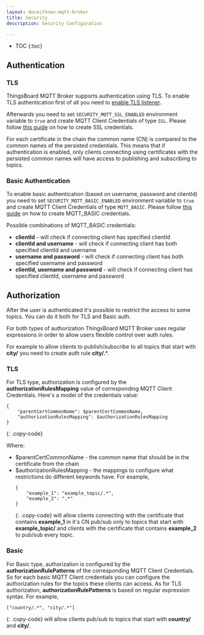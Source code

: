 ```yaml
---
layout: docwithnav-mqtt-broker
title: Security
description: Security Configuration

---
```


* TOC
{:toc}

## Authentication

### TLS

ThingsBoard MQTT Broker supports authentication using TLS.
To enable TLS authentication first of all you need to [enable TLS listener](/docs/mqtt-broker/mqtt-listeners/).

Afterwards you need to set `SECURITY_MQTT_SSL_ENABLED` environment variable to `true` and create MQTT Client Credentials of type `SSL`.
Please follow [this guide](/docs/mqtt-broker/mqtt-client-credentials-management/) on how to create SSL credentials.

For each certificate in the chain the common name (CN) is compared to the common names of the persisted credentials.
This means that if authentication is enabled, only clients connecting using certificates with the persisted common names will have access to publishing and subscribing to topics.

### Basic Authentication

To enable basic authentication (based on username, password and clientId) you need to set `SECURITY_MQTT_BASIC_ENABLED` environment variable to `true` and create MQTT Client Credentials of type `MQTT_BASIC`.
Please follow [this guide](/docs/mqtt-broker/mqtt-client-credentials-management/) on how to create MQTT_BASIC credentials.

Possible combinations of MQTT_BASIC credentials:
- **clientId** - will check if connecting client has specified clientId
- **clientId and username** - will check if connecting client has both specified clientId and username
- **username and password** - will check if connecting client has both specified username and password
- **clientId, username and password** - will check if connecting client has specified clientId, username and password

## Authorization

After the user is authenticated it's possible to restrict the access to some topics.
You can do it both for TLS and Basic auth.

For both types of authorization ThingsBoard MQTT Broker uses regular expressions in order to allow users flexible control over auth rules.

For example to allow clients to publish/subscribe to all topics that start with **city/** you need to create auth rule **city/.***.

### TLS

For TLS type, authorization is configured by the **authorizationRulesMapping** value of corresponding MQTT Client Credentials.
Here's a model of the credentials value:

```
{
    "parentCertCommonName": $parentCertCommonName,
    "authorizationRulesMapping": $authorizationRulesMapping
}
```
{: .copy-code}

Where:
- $parentCertCommonName - the common name that should be in the certificate from the chain
- $authorizationRulesMapping - the mappings to configure what restrictions do different keywords have.
  For example,
  ```
  {
      "example_1": "example_topic/.*",
      "example_2": ".*"
  }
  ```
  {: .copy-code}
  will allow clients connecting with the certificate that contains **example_1** in it's CN pub/sub only to topics that start with **example_topic/** 
  and clients with the certificate that contains **example_2** to pub/sub every topic.

### Basic

For Basic type, authorization is configured by the **authorizationRulePatterns** of the corresponding MQTT Client Credentials.
So for each basic MQTT Client credentials you can configure the authorization rules for the topics these clients can access.
As for TLS authorization, **authorizationRulePatterns** is based on regular expression syntax.
For example,
```
["country/.*", "city/.*"]
```
{: .copy-code}
will allow clients pub/sub to topics that start with **country/** and **city/**.
